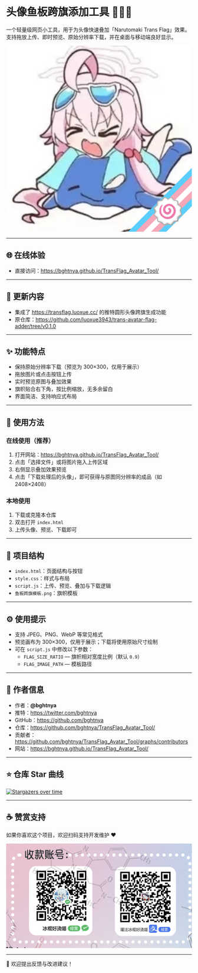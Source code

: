 # 头像鱼板跨旗添加工具 🍥🏳️‍⚧️

一个轻量级网页小工具，用于为头像快速叠加「Narutomaki Trans Flag」效果。  
支持拖放上传、即时预览、原始分辨率下载，并在桌面与移动端良好显示。

![预览图](</res/头像处理.png>)

---

## 🌐 在线体验

- 直接访问：<https://bghtnya.github.io/TransFlag_Avatar_Tool/>

---

## 🔄 更新内容

- 集成了 <https://transflag.luoxue.cc/> 的推特圆形头像跨旗生成功能  
- 原仓库：<https://github.com/luoxue3943/trans-avatar-flag-adder/tree/v0.1.0>

---

## ✨ 功能特点

- 保持原始分辨率下载（预览为 300×300，仅用于展示）
- 拖放图片或点击按钮上传
- 实时预览原图与叠加效果
- 旗帜贴合右下角，按比例缩放，无多余留白
- 界面简洁、支持响应式布局

---

## 🧭 使用方法

### 在线使用（推荐）
1. 打开网站：<https://bghtnya.github.io/TransFlag_Avatar_Tool/>
2. 点击「选择文件」或将图片拖入上传区域  
3. 右侧显示叠加效果预览  
4. 点击「下载处理后的头像」，即可获得与原图同分辨率的成品（如 2408×2408）

### 本地使用
1. 下载或克隆本仓库  
2. 双击打开 `index.html`  
3. 上传头像、预览、下载即可

---

## 📂 项目结构

- `index.html`：页面结构与按钮
- `style.css`：样式与布局
- `script.js`：上传、预览、叠加与下载逻辑
- `鱼板跨旗模板.png`：旗帜模板

---

## ⚙️ 使用提示

- 支持 JPEG、PNG、WebP 等常见格式  
- 预览画布为 300×300，仅用于展示；下载将使用原始尺寸绘制  
- 可在 `script.js` 中修改以下参数：
  - `FLAG_SIZE_RATIO` — 旗帜相对宽度比例（默认 `0.9`）  
  - `FLAG_IMAGE_PATH` — 模板路径  

---

## 👤 作者信息

- 作者：**@bghtnya**  
- 推特：<https://twitter.com/bghtnya>  
- GitHub：<https://github.com/bghtnya>  
- 仓库：<https://github.com/bghtnya/TransFlag_Avatar_Tool/>  
- 贡献者：<https://github.com/bghtnya/TransFlag_Avatar_Tool/graphs/contributors>  
- 网站：<https://bghtnya.github.io/TransFlag_Avatar_Tool/>

---

## ⭐ 仓库 Star 曲线

[![Stargazers over time](https://starchart.cc/bghtnya/TransFlag_Avatar_Tool.svg)](https://starchart.cc/bghtnya/TransFlag_Avatar_Tool)

---

## ☕ 赞赏支持

如果你喜欢这个项目，欢迎扫码支持开发维护 ❤️  

![alt text](./res/123.png)

---

💬 欢迎提出反馈与改进建议！